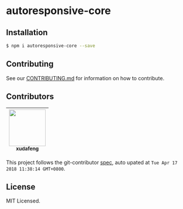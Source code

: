# autoresponsive-core

## Installation

``` bash
$ npm i autoresponsive-core --save
```

## Contributing

See our [CONTRIBUTING.md](./CONTRIBUTING.md) for information on how to contribute.

<!-- GITCONTRIBUTOR_START -->

## Contributors

|[<img src="https://avatars1.githubusercontent.com/u/1011681?v=4" width="100px;"/><br/><sub><b>xudafeng</b></sub>](https://github.com/xudafeng)<br/>
| :---: |


This project follows the git-contributor [spec](https://github.com/xudafeng/git-contributor), auto upated at `Tue Apr 17 2018 11:38:14 GMT+0800`.

<!-- GITCONTRIBUTOR_END -->

## License

MIT Licensed.
